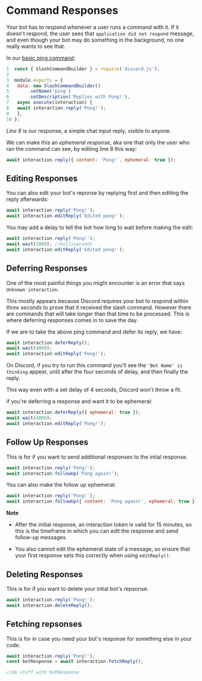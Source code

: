 # Command Responses
Your bot has to respond whenever a user runs a command with it. If it doesn't respond, the user sees that `application did not respond` message, and even though your bot may do something in the background, no one really wants to see that.

In our [basic ping command](https://github.com/Wolfhaize/Discord.JS-for-Noobs/blob/main/01-first-steps/commands/basicping.js):

```javascript
1  const { SlashCommandBuilder } = require('discord.js');
2 
3  module.exports = {
4	data: new SlashCommandBuilder()
5		.setName('ping')
6		.setDescription('Replies with Pong!'),
7	async execute(interaction) {
8	await interaction.reply('Pong!');
9	},
10 };
```

*Line 8* is our response, a simple chat input reply, visible to anyone.

We can make this an *ephemeral response*, aka one that only the user who ran the command can see, by editing line 8 this way:
```javascript
await interaction.reply({ content: 'Pong!', ephemeral: true });
```

## Editing Responses
You can also edit your bot's reponse by replying first and then editing the reply afterwards:

```javascript
await interaction.reply('Pong!');
await interaction.editReply('Edited pong!');
```

You may add a delay to tell the bot how long to wait before making the edit:

```javascript
await interaction.reply('Pong!');
await wait(2000); //milliseconds
await interaction.editReply('Edited pong!');
```


## Deferring Responses
One of the most painful things you might encounter is an error that says `Unknown interaction`.

This mostly appears because Discord requires your bot to respond within *three seconds* to prove that it received the slash command. However there are commands that will take longer than that time to be processed. This is where deferring responses comes in to save the day. 

If we are to take the above ping command and defer its reply, we have:

```javascript
await interaction.deferReply();
await wait(4000);
await interaction.editReply('Pong!');
```
On Discord, if you try to run this command you'll see the `'Bot Name' is thinking` appear, until after the four seconds of delay, and then finally the reply.

This way even with a set delay of 4 seconds, Discord won't throw a fit.

if you're deferring a response and want it to be ephemeral:

```javascript
await interaction.deferReply({ ephemeral: true });
await wait(4000);
await interaction.editReply('Pong!');
```

## Follow Up Responses
This is for if you want to send additional responses to the intial response.

```javascript
await interaction.reply('Pong!');
await interaction.followUp('Pong again!');
```

You can also make the follow up ephemeral:

```javascript
await interaction.reply('Pong!');
await interaction.followUp({ content: 'Pong again!', ephemeral: true });
```

**Note**

* After the initial response, an interaction token is valid for 15 minutes, so this is the timeframe in which you can edit the response and send follow-up messages.

* You also cannot edit the ephemeral state of a message, so ensure that your first response sets this correctly when using `editReply()`.


## Deleting Responses
This is for if you want to delete your intial bot's repsonse.

```javascript
await interaction.reply('Pong!');
await interaction.deleteReply();
```

## Fetching repsonses
This is for in case you need your bot's response for something else in your code.

```javascript
await interaction.reply('Pong!');
const botResponse = await interaction.fetchReply();

//do stuff with botResponse
```

